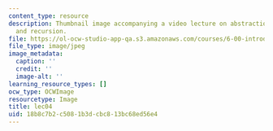 ```yaml
---
content_type: resource
description: Thumbnail image accompanying a video lecture on abstraction through functions
  and recursion.
file: https://ol-ocw-studio-app-qa.s3.amazonaws.com/courses/6-00-introduction-to-computer-science-and-programming-fall-2008/18b8c7b2c5081b3dcbc813bc68ed56e4_lec04.jpg
file_type: image/jpeg
image_metadata:
  caption: ''
  credit: ''
  image-alt: ''
learning_resource_types: []
ocw_type: OCWImage
resourcetype: Image
title: lec04
uid: 18b8c7b2-c508-1b3d-cbc8-13bc68ed56e4
---
```

